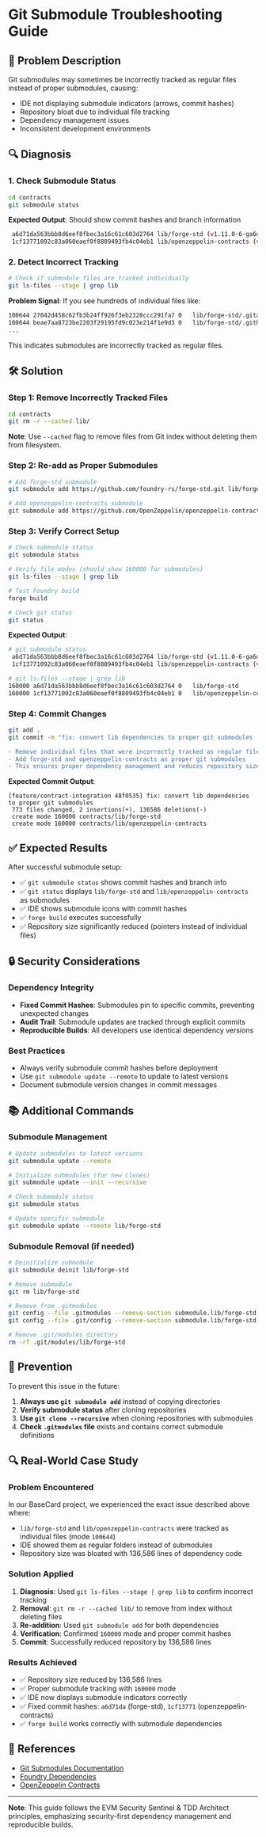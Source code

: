 # Git Submodule Troubleshooting Guide

## 🚨 Problem Description

Git submodules may sometimes be incorrectly tracked as regular files instead of proper submodules, causing:

-   IDE not displaying submodule indicators (arrows, commit hashes)
-   Repository bloat due to individual file tracking
-   Dependency management issues
-   Inconsistent development environments

## 🔍 Diagnosis

### 1. Check Submodule Status

```bash
cd contracts
git submodule status
```

**Expected Output**: Should show commit hashes and branch information

```bash
 a6d71da563bbb8d6eef8fbec3a16c61c603d2764 lib/forge-std (v1.11.0-6-ga6d71da)
 1cf13771092c83a060eaef0f8809493fb4c04eb1 lib/openzeppelin-contracts (v4.8.0-1029-g1cf13771)
```

### 2. Detect Incorrect Tracking

```bash
# Check if submodule files are tracked individually
git ls-files --stage | grep lib
```

**Problem Signal**: If you see hundreds of individual files like:

```bash
100644 27042d458c62fb3b24ff926f3eb2328ccc291fa7 0	lib/forge-std/.gitattributes
100644 beae7aa8723be2203f29195fd9c023e214f1e9d3 0	lib/forge-std/.github/CODEOWNERS
...
```

This indicates submodules are incorrectly tracked as regular files.

## 🛠️ Solution

### Step 1: Remove Incorrectly Tracked Files

```bash
cd contracts
git rm -r --cached lib/
```

**Note**: Use `--cached` flag to remove files from Git index without deleting them from filesystem.

### Step 2: Re-add as Proper Submodules

```bash
# Add forge-std submodule
git submodule add https://github.com/foundry-rs/forge-std.git lib/forge-std

# Add openzeppelin-contracts submodule
git submodule add https://github.com/OpenZeppelin/openzeppelin-contracts.git lib/openzeppelin-contracts
```

### Step 3: Verify Correct Setup

```bash
# Check submodule status
git submodule status

# Verify file modes (should show 160000 for submodules)
git ls-files --stage | grep lib

# Test Foundry build
forge build

# Check git status
git status
```

**Expected Output**:

```bash
# git submodule status
 a6d71da563bbb8d6eef8fbec3a16c61c603d2764 lib/forge-std (v1.11.0-6-ga6d71da)
 1cf13771092c83a060eaef0f8809493fb4c04eb1 lib/openzeppelin-contracts (v4.8.0-1029-g1cf13771)

# git ls-files --stage | grep lib
160000 a6d71da563bbb8d6eef8fbec3a16c61c603d2764 0	lib/forge-std
160000 1cf13771092c83a060eaef0f8809493fb4c04eb1 0	lib/openzeppelin-contracts
```

### Step 4: Commit Changes

```bash
git add .
git commit -m "fix: convert lib dependencies to proper git submodules

- Remove individual files that were incorrectly tracked as regular files
- Add forge-std and openzeppelin-contracts as proper git submodules
- This ensures proper dependency management and reduces repository size"
```

**Expected Commit Output**:

```
[feature/contract-integration 48f0535] fix: convert lib dependencies to proper git submodules
 773 files changed, 2 insertions(+), 136586 deletions(-)
 create mode 160000 contracts/lib/forge-std
 create mode 160000 contracts/lib/openzeppelin-contracts
```

## ✅ Expected Results

After successful submodule setup:

-   ✅ `git submodule status` shows commit hashes and branch info
-   ✅ `git status` displays `lib/forge-std` and `lib/openzeppelin-contracts` as submodules
-   ✅ IDE shows submodule icons with commit hashes
-   ✅ `forge build` executes successfully
-   ✅ Repository size significantly reduced (pointers instead of individual files)

## 🔒 Security Considerations

### Dependency Integrity

-   **Fixed Commit Hashes**: Submodules pin to specific commits, preventing unexpected changes
-   **Audit Trail**: Submodule updates are tracked through explicit commits
-   **Reproducible Builds**: All developers use identical dependency versions

### Best Practices

-   Always verify submodule commit hashes before deployment
-   Use `git submodule update --remote` to update to latest versions
-   Document submodule version changes in commit messages

## 📚 Additional Commands

### Submodule Management

```bash
# Update submodules to latest versions
git submodule update --remote

# Initialize submodules (for new clones)
git submodule update --init --recursive

# Check submodule status
git submodule status

# Update specific submodule
git submodule update --remote lib/forge-std
```

### Submodule Removal (if needed)

```bash
# Deinitialize submodule
git submodule deinit lib/forge-std

# Remove submodule
git rm lib/forge-std

# Remove from .gitmodules
git config --file .gitmodules --remove-section submodule.lib/forge-std
git config --file .git/config --remove-section submodule.lib/forge-std

# Remove .git/modules directory
rm -rf .git/modules/lib/forge-std
```

## 🚀 Prevention

To prevent this issue in the future:

1. **Always use `git submodule add`** instead of copying directories
2. **Verify submodule status** after cloning repositories
3. **Use `git clone --recursive`** when cloning repositories with submodules
4. **Check `.gitmodules` file** exists and contains correct submodule definitions

## 🔍 Real-World Case Study

### Problem Encountered

In our BaseCard project, we experienced the exact issue described above where:

-   `lib/forge-std` and `lib/openzeppelin-contracts` were tracked as individual files (mode `100644`)
-   IDE showed them as regular folders instead of submodules
-   Repository size was bloated with 136,586 lines of dependency code

### Solution Applied

1. **Diagnosis**: Used `git ls-files --stage | grep lib` to confirm incorrect tracking
2. **Removal**: `git rm -r --cached lib/` to remove from index without deleting files
3. **Re-addition**: Used `git submodule add` for both dependencies
4. **Verification**: Confirmed `160000` mode and proper commit hashes
5. **Commit**: Successfully reduced repository by 136,586 lines

### Results Achieved

-   ✅ Repository size reduced by 136,586 lines
-   ✅ Proper submodule tracking with `160000` mode
-   ✅ IDE now displays submodule indicators correctly
-   ✅ Fixed commit hashes: `a6d71da` (forge-std), `1cf13771` (openzeppelin-contracts)
-   ✅ `forge build` works correctly with submodule dependencies

## 📖 References

-   [Git Submodules Documentation](https://git-scm.com/book/en/v2/Git-Tools-Submodules)
-   [Foundry Dependencies](https://book.getfoundry.sh/projects/dependencies)
-   [OpenZeppelin Contracts](https://docs.openzeppelin.com/contracts)

---

**Note**: This guide follows the EVM Security Sentinel & TDD Architect principles, emphasizing security-first dependency management and reproducible builds.
